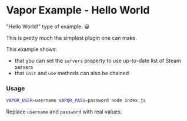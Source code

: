 # Vapor Example - Hello World

"Hello World!" type of example. :grinning:

This is pretty much the simplest plugin one can make.

This example shows:
* that you can set the `servers` property to use up-to-date list of Steam servers
* that `init` and `use` methods can also be chained

### Usage

```sh
VAPOR_USER=username VAPOR_PASS=password node index.js
```

Replace `username` and `password` with real values.
